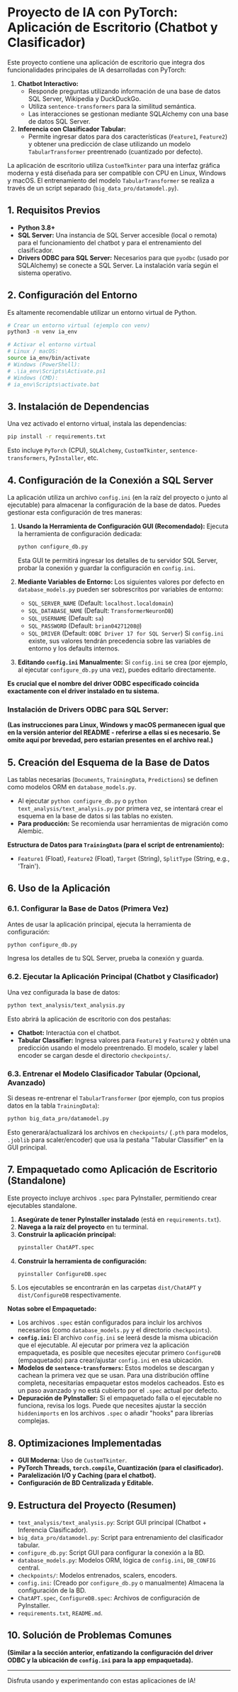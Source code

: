 # Proyecto de IA con PyTorch: Aplicación de Escritorio (Chatbot y Clasificador)

Este proyecto contiene una aplicación de escritorio que integra dos funcionalidades principales de IA desarrolladas con PyTorch:

1.  **Chatbot Interactivo:**
    *   Responde preguntas utilizando información de una base de datos SQL Server, Wikipedia y DuckDuckGo.
    *   Utiliza `sentence-transformers` para la similitud semántica.
    *   Las interacciones se gestionan mediante SQLAlchemy con una base de datos SQL Server.
2.  **Inferencia con Clasificador Tabular:**
    *   Permite ingresar datos para dos características (`Feature1`, `Feature2`) y obtener una predicción de clase utilizando un modelo `TabularTransformer` preentrenado (cuantizado por defecto).

La aplicación de escritorio utiliza `CustomTkinter` para una interfaz gráfica moderna y está diseñada para ser compatible con CPU en Linux, Windows y macOS. El entrenamiento del modelo `TabularTransformer` se realiza a través de un script separado (`big_data_pro/datamodel.py`).

## 1. Requisitos Previos

*   **Python 3.8+**
*   **SQL Server:** Una instancia de SQL Server accesible (local o remota) para el funcionamiento del chatbot y para el entrenamiento del clasificador.
*   **Drivers ODBC para SQL Server:** Necesarios para que `pyodbc` (usado por SQLAlchemy) se conecte a SQL Server. La instalación varía según el sistema operativo.

## 2. Configuración del Entorno

Es altamente recomendable utilizar un entorno virtual de Python.

```bash
# Crear un entorno virtual (ejemplo con venv)
python3 -m venv ia_env

# Activar el entorno virtual
# Linux / macOS:
source ia_env/bin/activate
# Windows (PowerShell):
# .\ia_env\Scripts\Activate.ps1
# Windows (CMD):
# ia_env\Scripts\activate.bat
```

## 3. Instalación de Dependencias

Una vez activado el entorno virtual, instala las dependencias:

```bash
pip install -r requirements.txt
```
Esto incluye `PyTorch` (CPU), `SQLAlchemy`, `CustomTkinter`, `sentence-transformers`, `PyInstaller`, etc.

## 4. Configuración de la Conexión a SQL Server

La aplicación utiliza un archivo `config.ini` (en la raíz del proyecto o junto al ejecutable) para almacenar la configuración de la base de datos. Puedes gestionar esta configuración de tres maneras:

1.  **Usando la Herramienta de Configuración GUI (Recomendado):**
    Ejecuta la herramienta de configuración dedicada:
    ```bash
    python configure_db.py
    ```
    Esta GUI te permitirá ingresar los detalles de tu servidor SQL Server, probar la conexión y guardar la configuración en `config.ini`.

2.  **Mediante Variables de Entorno:**
    Los siguientes valores por defecto en `database_models.py` pueden ser sobrescritos por variables de entorno:
    *   `SQL_SERVER_NAME` (Default: `localhost.localdomain`)
    *   `SQL_DATABASE_NAME` (Default: `TransformerNeuronDB`)
    *   `SQL_USERNAME` (Default: `sa`)
    *   `SQL_PASSWORD` (Default: `brian04271208@`)
    *   `SQL_DRIVER` (Default: `ODBC Driver 17 for SQL Server`)
    Si `config.ini` existe, sus valores tendrán precedencia sobre las variables de entorno y los defaults internos.

3.  **Editando `config.ini` Manualmente:**
    Si `config.ini` se crea (por ejemplo, al ejecutar `configure_db.py` una vez), puedes editarlo directamente.

**Es crucial que el nombre del driver ODBC especificado coincida exactamente con el driver instalado en tu sistema.**

### Instalación de Drivers ODBC para SQL Server:

**(Las instrucciones para Linux, Windows y macOS permanecen igual que en la versión anterior del README - referirse a ellas si es necesario. Se omite aquí por brevedad, pero estarían presentes en el archivo real.)**

## 5. Creación del Esquema de la Base de Datos

Las tablas necesarias (`Documents`, `TrainingData`, `Predictions`) se definen como modelos ORM en `database_models.py`.

*   Al ejecutar `python configure_db.py` o `python text_analysis/text_analysis.py` por primera vez, se intentará crear el esquema en la base de datos si las tablas no existen.
*   **Para producción:** Se recomienda usar herramientas de migración como Alembic.

**Estructura de Datos para `TrainingData` (para el script de entrenamiento):**
*   `Feature1` (Float), `Feature2` (Float), `Target` (String), `SplitType` (String, e.g., 'Train').

## 6. Uso de la Aplicación

### 6.1. Configurar la Base de Datos (Primera Vez)
Antes de usar la aplicación principal, ejecuta la herramienta de configuración:
```bash
python configure_db.py
```
Ingresa los detalles de tu SQL Server, prueba la conexión y guarda.

### 6.2. Ejecutar la Aplicación Principal (Chatbot y Clasificador)
Una vez configurada la base de datos:
```bash
python text_analysis/text_analysis.py
```
Esto abrirá la aplicación de escritorio con dos pestañas:
*   **Chatbot:** Interactúa con el chatbot.
*   **Tabular Classifier:** Ingresa valores para `Feature1` y `Feature2` y obtén una predicción usando el modelo preentrenado. El modelo, scaler y label encoder se cargan desde el directorio `checkpoints/`.

### 6.3. Entrenar el Modelo Clasificador Tabular (Opcional, Avanzado)
Si deseas re-entrenar el `TabularTransformer` (por ejemplo, con tus propios datos en la tabla `TrainingData`):
```bash
python big_data_pro/datamodel.py
```
Esto generará/actualizará los archivos en `checkpoints/` (`.pth` para modelos, `.joblib` para scaler/encoder) que usa la pestaña "Tabular Classifier" en la GUI principal.

## 7. Empaquetado como Aplicación de Escritorio (Standalone)

Este proyecto incluye archivos `.spec` para PyInstaller, permitiendo crear ejecutables standalone.

1.  **Asegúrate de tener PyInstaller instalado** (está en `requirements.txt`).
2.  **Navega a la raíz del proyecto** en tu terminal.
3.  **Construir la aplicación principal:**
    ```bash
    pyinstaller ChatAPT.spec
    ```
4.  **Construir la herramienta de configuración:**
    ```bash
    pyinstaller ConfigureDB.spec
    ```
5.  Los ejecutables se encontrarán en las carpetas `dist/ChatAPT` y `dist/ConfigureDB` respectivamente.

**Notas sobre el Empaquetado:**
*   Los archivos `.spec` están configurados para incluir los archivos necesarios (como `database_models.py` y el directorio `checkpoints`).
*   **`config.ini`:** El archivo `config.ini` se leerá desde la misma ubicación que el ejecutable. Al ejecutar por primera vez la aplicación empaquetada, es posible que necesites ejecutar primero `ConfigureDB` (empaquetado) para crear/ajustar `config.ini` en esa ubicación.
*   **Modelos de `sentence-transformers`:** Estos modelos se descargan y cachean la primera vez que se usan. Para una distribución offline completa, necesitarías empaquetar estos modelos cacheados. Esto es un paso avanzado y no está cubierto por el `.spec` actual por defecto.
*   **Depuración de PyInstaller:** Si el empaquetado falla o el ejecutable no funciona, revisa los logs. Puede que necesites ajustar la sección `hiddenimports` en los archivos `.spec` o añadir "hooks" para librerías complejas.

## 8. Optimizaciones Implementadas

*   **GUI Moderna:** Uso de `CustomTkinter`.
*   **PyTorch Threads, `torch.compile`, Cuantización (para el clasificador).**
*   **Paralelización I/O y Caching (para el chatbot).**
*   **Configuración de BD Centralizada y Editable.**

## 9. Estructura del Proyecto (Resumen)

*   `text_analysis/text_analysis.py`: Script GUI principal (Chatbot + Inferencia Clasificador).
*   `big_data_pro/datamodel.py`: Script para entrenamiento del clasificador tabular.
*   `configure_db.py`: Script GUI para configurar la conexión a la BD.
*   `database_models.py`: Modelos ORM, lógica de `config.ini`, `DB_CONFIG` central.
*   `checkpoints/`: Modelos entrenados, scalers, encoders.
*   `config.ini`: (Creado por `configure_db.py` o manualmente) Almacena la configuración de la BD.
*   `ChatAPT.spec`, `ConfigureDB.spec`: Archivos de configuración de PyInstaller.
*   `requirements.txt`, `README.md`.

## 10. Solución de Problemas Comunes
**(Similar a la sección anterior, enfatizando la configuración del driver ODBC y la ubicación de `config.ini` para la app empaquetada).**

---
Disfruta usando y experimentando con estas aplicaciones de IA!
